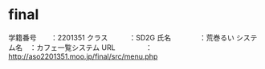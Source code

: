 # final
学籍番号　　：2201351
クラス　　　：SD2G
氏名　　　　：荒巻るい
システム名　：カフェ一覧システム
URL　　　　 ：http://aso2201351.moo.jp/final/src/menu.php
